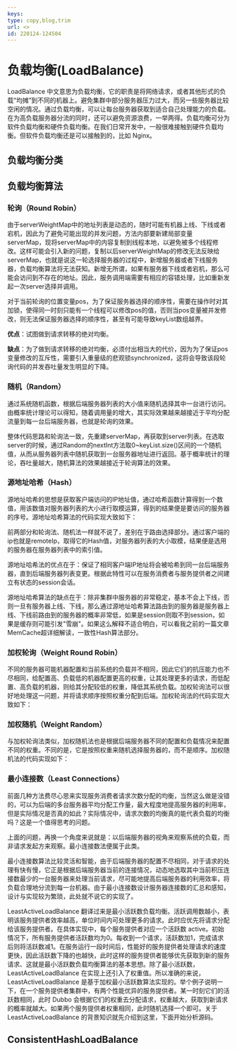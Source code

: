 ```yaml
---
keys: 
type: copy,blog,trim
url: <>
id: 220124-124504
---
```


# 负载均衡(LoadBalance)

LoadBalance 中文意思为负载均衡，它的职责是将网络请求，或者其他形式的负载“均摊”到不同的机器上。避免集群中部分服务器压力过大，而另一些服务器比较空闲的情况。通过负载均衡，可以让每台服务器获取到适合自己处理能力的负载。在为高负载服务器分流的同时，还可以避免资源浪费，一举两得。负载均衡可分为软件负载均衡和硬件负载均衡。在我们日常开发中，一般很难接触到硬件负载均衡。但软件负载均衡还是可以接触到的，比如 Nginx。

## 负载均衡分类




## 负载均衡算法

### 轮询（Round Robin）

由于serverWeightMap中的地址列表是动态的，随时可能有机器上线、下线或者宕机，因此为了避免可能出现的并发问题，方法内部要新建局部变量serverMap，现将serverMap中的内容复制到线程本地，以避免被多个线程修改。这样可能会引入新的问题，复制以后serverWeightMap的修改无法反映给serverMap，也就是说这一轮选择服务器的过程中，新增服务器或者下线服务器，负载均衡算法将无法获知。新增无所谓，如果有服务器下线或者宕机，那么可能会访问到不存在的地址。因此，服务调用端需要有相应的容错处理，比如重新发起一次server选择并调用。

对于当前轮询的位置变量pos，为了保证服务器选择的顺序性，需要在操作时对其加锁，使得同一时刻只能有一个线程可以修改pos的值，否则当pos变量被并发修改，则无法保证服务器选择的顺序性，甚至有可能导致keyList数组越界。

**优点**：试图做到请求转移的绝对均衡。

**缺点**：为了做到请求转移的绝对均衡，必须付出相当大的代价，因为为了保证pos变量修改的互斥性，需要引入重量级的悲观锁synchronized，这将会导致该段轮询代码的并发吞吐量发生明显的下降。

### 随机（Random）

通过系统随机函数，根据后端服务器列表的大小值来随机选择其中一台进行访问。由概率统计理论可以得知，随着调用量的增大，其实际效果越来越接近于平均分配流量到每一台后端服务器，也就是轮询的效果。

整体代码思路和轮询法一致，先重建serverMap，再获取到server列表。在选取server的时候，通过Random的nextInt方法取0~keyList.size()区间的一个随机值，从而从服务器列表中随机获取到一台服务器地址进行返回。基于概率统计的理论，吞吐量越大，随机算法的效果越接近于轮询算法的效果。

### 源地址哈希（Hash）

源地址哈希的思想是获取客户端访问的IP地址值，通过哈希函数计算得到一个数值，用该数值对服务器列表的大小进行取模运算，得到的结果便是要访问的服务器的序号。源地址哈希算法的代码实现大致如下：

前两部分和轮询法、随机法一样就不说了，差别在于路由选择部分。通过客户端的ip也就是remoteIp，取得它的Hash值，对服务器列表的大小取模，结果便是选用的服务器在服务器列表中的索引值。

源地址哈希法的优点在于：保证了相同客户端IP地址将会被哈希到同一台后端服务器，直到后端服务器列表变更。根据此特性可以在服务消费者与服务提供者之间建立有状态的session会话。

源地址哈希算法的缺点在于：除非集群中服务器的非常稳定，基本不会上下线，否则一旦有服务器上线、下线，那么通过源地址哈希算法路由到的服务器是服务器上线、下线前路由到的服务器的概率非常低，如果是session则取不到session，如果是缓存则可能引发"雪崩"。如果这么解释不适合明白，可以看我之前的一篇文章MemCache超详细解读，一致性Hash算法部分。

### 加权轮询（Weight Round Robin）

不同的服务器可能机器配置和当前系统的负载并不相同，因此它们的抗压能力也不尽相同，给配置高、负载低的机器配置更高的权重，让其处理更多的请求，而低配置、高负载的机器，则给其分配较低的权重，降低其系统负载。加权轮询法可以很好地处理这一问题，并将请求顺序按照权重分配到后端。加权轮询法的代码实现大致如下：

### 加权随机（Weight Random）

与加权轮询法类似，加权随机法也是根据后端服务器不同的配置和负载情况来配置不同的权重。不同的是，它是按照权重来随机选择服务器的，而不是顺序。加权随机法的代码实现如下：

### 最小连接数（Least Connections）

前面几种方法费尽心思来实现服务消费者请求次数分配的均衡，当然这么做是没错的，可以为后端的多台服务器平均分配工作量，最大程度地提高服务器的利用率，但是实际情况是否真的如此？实际情况中，请求次数的均衡真的能代表负载的均衡吗？这是一个值得思考的问题。

上面的问题，再换一个角度来说就是：以后端服务器的视角来观察系统的负载，而非请求发起方来观察。最小连接数法便属于此类。

最小连接数算法比较灵活和智能，由于后端服务器的配置不尽相同，对于请求的处理有快有慢，它正是根据后端服务器当前的连接情况，动态地选取其中当前积压连接数最少的一台服务器来处理当前请求，尽可能地提高后端服务器的利用效率，将负载合理地分流到每一台机器。由于最小连接数设计服务器连接数的汇总和感知，设计与实现较为繁琐，此处就不说它的实现了。


LeastActiveLoadBalance 翻译过来是最小活跃数负载均衡。活跃调用数越小，表明该服务提供者效率越高，单位时间内可处理更多的请求。此时应优先将请求分配给该服务提供者。在具体实现中，每个服务提供者对应一个活跃数 active。初始情况下，所有服务提供者活跃数均为0。每收到一个请求，活跃数加1，完成请求后则将活跃数减1。在服务运行一段时间后，性能好的服务提供者处理请求的速度更快，因此活跃数下降的也越快，此时这样的服务提供者能够优先获取到新的服务请求、这就是最小活跃数负载均衡算法的基本思想。除了最小活跃数，LeastActiveLoadBalance 在实现上还引入了权重值。所以准确的来说，LeastActiveLoadBalance 是基于加权最小活跃数算法实现的。举个例子说明一下，在一个服务提供者集群中，有两个性能优异的服务提供者。某一时刻它们的活跃数相同，此时 Dubbo 会根据它们的权重去分配请求，权重越大，获取到新请求的概率就越大。如果两个服务提供者权重相同，此时随机选择一个即可。关于 LeastActiveLoadBalance 的背景知识就先介绍到这里，下面开始分析源码。

## ConsistentHashLoadBalance

